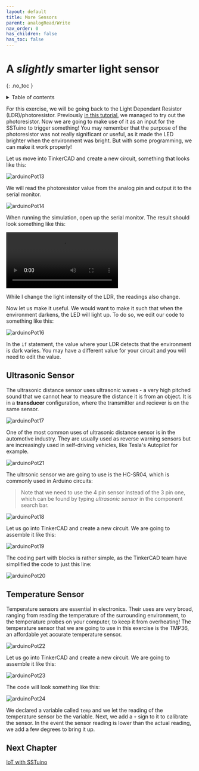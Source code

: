 ```yaml
---
layout: default
title: More Sensors
parent: analogRead/Write
nav_order: 0
has_children: false
has_toc: false
---
```


# A *slightly* smarter light sensor

{: .no_toc }

<details markdown="block">
  <summary>
    Table of contents
  </summary>
  {: .text-delta }
1. TOC
{:toc}
</details>

For this exercise, we will be going back to the Light Dependant Resistor (LDR)/photoresistor. Previously [in this tutorial](), we managed to try out the photoresistor. Now we are going to make use of it as an input for the SSTuino to trigger something! You may remember that the purpose of the photoresistor was not really significant or useful, as it made the LED brighter when the environment was bright. But with some programming, we can make it work properly!

Let us move into TinkerCAD and create a new circuit, something that looks like this:

![arduinoPot13](imageAssets/arduinoPot13.png)

We will read the photoresistor value from the analog pin and output it to the serial monitor.

![arduinoPot14](imageAssets/arduinoPot14.png)

When running the simulation, open up the serial monitor. The result should look something like this:

![arduinoPot15](imageAssets/arduinoPot15.mp4)

While I change the light intensity of the LDR, the readings also change.

Now let us make it useful. We would want to make it such that when the environment darkens, the LED will light up. To do so, we edit our code to something like this:

![arduinoPot16](imageAssets/arduinoPot16.png)

In the `if` statement, the value where your LDR detects that the environment is dark varies. You may have a different value for your circuit and you will need to edit the value.

## Ultrasonic Sensor

The ultrasonic distance sensor uses ultrasonic waves - a very high pitched sound that we cannot hear to measure the distance it is from an object. It is in a **transducer** configuration, where the transmitter and reciever is on the same sensor.

![arduinoPot17](imageAssets/arduinoPot17.jpg)

One of the most common uses of ultrasonic distance sensor is in the automotive industry. They are usually used as reverse warning sensors but are increasingly used in self-driving vehicles, like Tesla's Autopilot for example. 

![arduinoPot21](imageAssets/arduinoPot21.jpg)

The ultrsonic sensor we are going to use is the HC-SR04, which is commonly used in Arduino circuits:

> Note that we need to use the 4 pin sensor instead of the 3 pin one, which can be found by typing *ultrasonic sensor* in the component search bar.

![arduinoPot18](imageAssets/arduinoPot18.png)

Let us go into TinkerCAD and create a new circuit. We are going to assemble it like this:

![arduinoPot19](imageAssets/arduinoPot19.png)

The coding part with blocks is rather simple, as the TinkerCAD team have simplified the code to just this line:

![arduinoPot20](imageAssets/arduinoPot20.png)

## Temperature Sensor

Temperature sensors are essential in electronics. Their uses are very broad, ranging from reading the temperature of the surrounding environment, to the temperature probes on your computer, to keep it from overheating! The temperature sensor that we are going to use in this exercise is the TMP36, an affordable yet accurate temperature sensor.

![arduinoPot22](imageAssets/arduinoPot22.png)

Let us go into TinkerCAD and create a new circuit. We are going to assemble it like this:

![arduinoPot23](imageAssets/arduinoPot23.png)

The code will look something like this:

![arduinoPot24](imageAssets/arduinoPot24.png)

We declared a variable called `temp` and we let the reading of the temperature sensor be the variable. Next, we add a `+` sign to it to calibrate the sensor. In the event the sensor reading is lower than the actual reading, we add a few degrees to bring it up.

## Next Chapter
[IoT with SSTuino](../sstuinoiot/index.md)